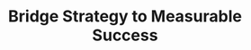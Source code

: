 ---
layout: home
title: Bridge Strategy to Measurable Success
background_image: "/assets/images/backgrounds/hero.webp"
---
